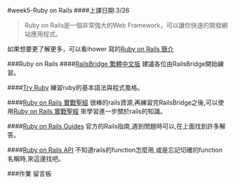 #week5-Ruby on Rails
####上課日期:3/26
>Ruby on Rails是一個非常強大的Web Framework，可以讓你快速的開發網站應用程式。

如果想要更了解更多，可以看ihower 寫的[Ruby on Rails 簡介](https://ihower.tw/rails4/intro.html)

###Ruby on Rails
####[RailsBridge 繁體中文版](http://zh-tw.railsbridge.org/docs/)
建議各位由RailsBridge開始練習。

####[Try Ruby](http://tryruby.org/levels/1/challenges/0)
練習ruby的基本語法與程式風格。

####[Ruby on Rails 實戰聖經](http://ihower.tw/rails4/)
很棒的rails資源,再練習完RailsBridge之後,可以使用[Ruby on Rails 實戰聖經](http://ihower.tw/rails4/)
來學習進一步關於rails的知識。

####[Ruby on Rails Guides](http://guides.rubyonrails.org/)
官方的Rails指南,遇到問題時可以,在上面找到許多解答。

####[Ruby on Rails API](http://api.rubyonrails.org/)
不知道rails的function怎麼用,或是忘記切確的function名稱時,來這邊找吧。

###作業
留言板
